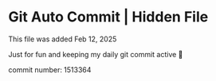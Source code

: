 # Git Auto Commit | Hidden File

This file was added Feb 12, 2025

Just for fun and keeping my daily git commit active 🤪

commit number: 1513364
